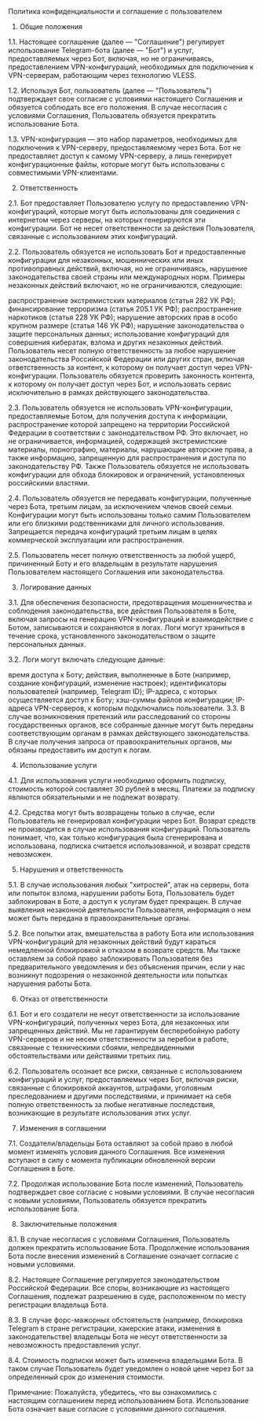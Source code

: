 Политика конфиденциальности и соглашение с пользователем

1. Общие положения

1.1. Настоящее соглашение (далее — "Соглашение") регулирует использование Telegram-бота (далее — "Бот") и услуг, предоставляемых через Бот, включая, но не ограничиваясь, предоставлением VPN-конфигураций, необходимых для подключения к VPN-серверам, работающим через технологию VLESS.

1.2. Используя Бот, пользователь (далее — "Пользователь") подтверждает свое согласие с условиями настоящего Соглашения и обязуется соблюдать все его положения. В случае несогласия с условиями Соглашения, Пользователь обязуется прекратить использование Бота.

1.3. VPN-конфигурация — это набор параметров, необходимых для подключения к VPN-серверу, предоставляемому через Бота. Бот не предоставляет доступ к самому VPN-серверу, а лишь генерирует конфигурационные файлы, которые могут быть использованы с совместимыми VPN-клиентами.

2. Ответственность

2.1. Бот предоставляет Пользователю услугу по предоставлению VPN-конфигураций, которые могут быть использованы для соединения с интернетом через серверы, на которых генерируются эти конфигурации. Бот не несет ответственности за действия Пользователя, связанные с использованием этих конфигураций.

2.2. Пользователь обязуется не использовать Бот и предоставленные конфигурации для незаконных, мошеннических или иных противоправных действий, включая, но не ограничиваясь, нарушение законодательства своей страны или международных норм. Примеры незаконных действий включают, но не ограничиваются, следующие:

распространение экстремистских материалов (статья 282 УК РФ);
финансирование терроризма (статья 205.1 УК РФ);
распространение наркотиков (статья 228 УК РФ);
нарушение авторских прав в особо крупном размере (статья 146 УК РФ);
нарушение законодательства о защите персональных данных;
использование конфигураций для совершения кибератак, взлома и других незаконных действий.
Пользователь несет полную ответственность за любое нарушение законодательства Российской Федерации или других стран, включая ответственность за контент, к которому он получает доступ через VPN-конфигурации. Пользователь обязуется проверить законность контента, к которому он получает доступ через Бот, и использовать сервис исключительно в рамках действующего законодательства.

2.3. Пользователь обязуется не использовать VPN-конфигурации, предоставляемые Ботом, для получения доступа к информации, распространение которой запрещено на территории Российской Федерации в соответствии с законодательством РФ. Это включает, но не ограничивается, информацией, содержащей экстремистские материалы, порнографию, материалы, нарушающие авторские права, а также информацию, запрещенную для распространения и доступа по законодательству РФ. Также Пользователь обязуется не использовать конфигурации для обхода блокировок и ограничений, установленных российскими властями.

2.4. Пользователь обязуется не передавать конфигурации, полученные через Бота, третьим лицам, за исключением членов своей семьи. Конфигурации могут быть использованы только самим Пользователем или его близкими родственниками для личного использования. Запрещается передача конфигураций третьим лицам в целях коммерческой эксплуатации или распространения.

2.5. Пользователь несет полную ответственность за любой ущерб, причиненный Боту и его владельцам в результате нарушения Пользователем настоящего Соглашения или законодательства.

3. Логирование данных

3.1. Для обеспечения безопасности, предотвращения мошенничества и соблюдения законодательства, все действия Пользователя в Боте, включая запросы на генерацию VPN-конфигураций и взаимодействие с Ботом, записываются и сохраняются в логах. Логи могут храниться в течение срока, установленного законодательством о защите персональных данных.

3.2. Логи могут включать следующие данные:

время доступа к Боту;
действия, выполненные в Боте (например, создание конфигураций, изменение настроек);
идентификаторы пользователей (например, Telegram ID);
IP-адреса, с которых осуществляется доступ к Боту;
хэш-суммы файлов конфигурации;
IP-адреса VPN-серверов, к которым подключались пользователи.
3.3. В случае возникновения претензий или расследований со стороны государственных органов, все собранные данные могут быть переданы соответствующим органам в рамках действующего законодательства. В случае получения запроса от правоохранительных органов, мы обязаны предоставить им доступ к логам.

4. Использование услуги

4.1. Для использования услуги необходимо оформить подписку, стоимость которой составляет 30 рублей в месяц. Платежи за подписку являются обязательными и не подлежат возврату.

4.2. Средства могут быть возвращены только в случае, если Пользователь не генерировал конфигурации через Бот. Возврат средств не производится в случае использования конфигураций. Пользователь понимает, что, как только конфигурация была сгенерирована и использована, подписка считается использованной, и возврат средств невозможен.

5. Нарушения и ответственность

5.1. В случае использования любых "хитростей", атак на серверы, бота или попыток взлома, нарушении работы Бота, Пользователь будет заблокирован в Боте, а доступ к услугам будет прекращен. В случае выявления незаконной деятельности Пользователя, информация о нем может быть передана в правоохранительные органы.

5.2. Все попытки атак, вмешательства в работу Бота или использования VPN-конфигураций для незаконных действий будут караться немедленной блокировкой и отказом в возврате средств. Мы также оставляем за собой право заблокировать Пользователя без предварительного уведомления и без объяснения причин, если у нас возникнут подозрения о незаконной деятельности или попытках нарушения работы Бота.

6. Отказ от ответственности

6.1. Бот и его создатели не несут ответственности за использование VPN-конфигураций, полученных через Бота, для незаконных или запрещенных действий. Мы не гарантируем бесперебойную работу VPN-серверов и не несем ответственности за перебои в работе, связанные с техническими сбоями, непредвиденными обстоятельствами или действиями третьих лиц.

6.2. Пользователь осознает все риски, связанные с использованием конфигураций и услуг, предоставляемых через Бот, включая риски, связанные с блокировкой аккаунтов, штрафами, уголовным преследованием и другими последствиями, и принимает на себя полную ответственность за любые негативные последствия, возникающие в результате использования этих услуг.

7. Изменения в соглашении

7.1. Создатели/владельцы Бота оставляют за собой право в любой момент изменять условия данного Соглашения. Все изменения вступают в силу с момента публикации обновленной версии Соглашения в Боте.

7.2. Продолжая использование Бота после изменений, Пользователь подтверждает свое согласие с новыми условиями. В случае несогласия с новыми условиями, Пользователь обязуется прекратить использование Бота.

8. Заключительные положения

8.1. В случае несогласия с условиями Соглашения, Пользователь должен прекратить использование Бота. Продолжение использования Бота после внесения изменений в Соглашение означает согласие с новыми условиями.

8.2. Настоящее Соглашение регулируется законодательством Российской Федерации. Все споры, возникающие из настоящего Соглашения, подлежат разрешению в суде, расположенном по месту регистрации владельца Бота.

8.3. В случае форс-мажорных обстоятельств (например, блокировка Telegram в стране регистрации, хакерские атаки, изменения в законодательстве) владельцы Бота не несут ответственности за невозможность предоставления услуг.

8.4. Стоимость подписки может быть изменена владельцами Бота. В таком случае Пользователь будет уведомлен о новой цене через Бот за определенный срок до изменения стоимости.

Примечание: Пожалуйста, убедитесь, что вы ознакомились с настоящим соглашением перед использованием Бота. Использование Бота означает ваше согласие с условиями данного соглашения.
